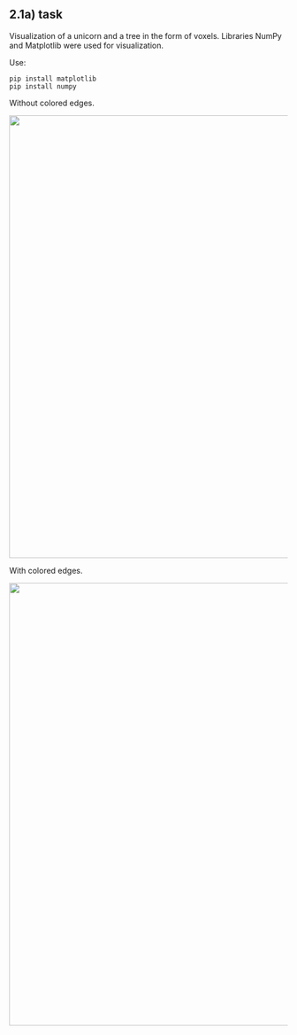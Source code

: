 ## 2.1a) task

Visualization of a unicorn and a tree in the form of voxels. Libraries NumPy and Matplotlib were used for visualization.

Use:
```
pip install matplotlib 
pip install numpy
```

Without colored edges.

<p align="center">
  <img src="images/unicorn_and_tree.png" width="800">
</p>

With colored edges.

<p align="center">
  <img src="images/unicorn_and_tree_edges.png" width="800">
</p>
